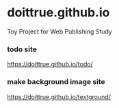 # doittrue.github.io
Toy Project for Web Publishing Study

### todo site
https://doittrue.github.io/todo/

### make background image site
https://doittrue.github.io/textground/

